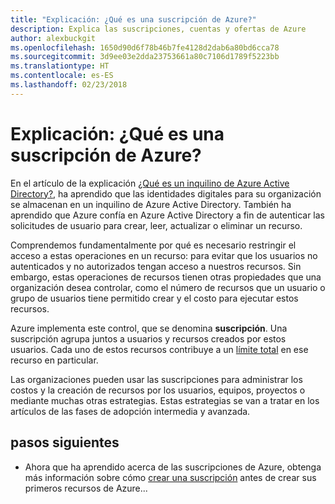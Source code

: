 ```yaml
---
title: "Explicación: ¿Qué es una suscripción de Azure?"
description: Explica las suscripciones, cuentas y ofertas de Azure
author: alexbuckgit
ms.openlocfilehash: 1650d90d6f78b46b7fe4128d2dab6a80bd6cca78
ms.sourcegitcommit: 3d9ee03e2dda23753661a80c7106d1789f5223bb
ms.translationtype: HT
ms.contentlocale: es-ES
ms.lasthandoff: 02/23/2018
---
```

# <a name="explainer-what-is-an-azure-subscription"></a>Explicación: ¿Qué es una suscripción de Azure?

En el artículo de la explicación [¿Qué es un inquilino de Azure Active Directory?](tenant-explainer.md), ha aprendido que las identidades digitales para su organización se almacenan en un inquilino de Azure Active Directory. También ha aprendido que Azure confía en Azure Active Directory a fin de autenticar las solicitudes de usuario para crear, leer, actualizar o eliminar un recurso. 

Comprendemos fundamentalmente por qué es necesario restringir el acceso a estas operaciones en un recurso: para evitar que los usuarios no autenticados y no autorizados tengan acceso a nuestros recursos. Sin embargo, estas operaciones de recursos tienen otras propiedades que una organización desea controlar, como el número de recursos que un usuario o grupo de usuarios tiene permitido crear y el costo para ejecutar estos recursos. 

Azure implementa este control, que se denomina **suscripción**. Una suscripción agrupa juntos a usuarios y recursos creados por estos usuarios. Cada uno de estos recursos contribuye a un [límite total][subscription-service-limits] en ese recurso en particular.

Las organizaciones pueden usar las suscripciones para administrar los costos y la creación de recursos por los usuarios, equipos, proyectos o mediante muchas otras estrategias. Estas estrategias se van a tratar en los artículos de las fases de adopción intermedia y avanzada. 

## <a name="next-steps"></a>pasos siguientes

* Ahora que ha aprendido acerca de las suscripciones de Azure, obtenga más información sobre cómo [crear una suscripción](subscription.md) antes de crear sus primeros recursos de Azure...

<!-- Links -->
[azure-get-started]: https://azure.microsoft.com/get-started/
[azure-offers]: https://azure.microsoft.com/support/legal/offer-details/
[azure-free-trial]: https://azure.microsoft.com/offers/ms-azr-0044p/
[azure-change-subscription-offer]: /azure/billing/billing-how-to-switch-azure-offer
[microsoft-account]: https://account.microsoft.com/account
[subscription-service-limits]: /azure/azure-subscription-service-limits
[docs-organizational-account]: https://docs.microsoft.com/azure/active-directory/sign-up-organization
